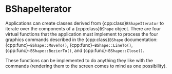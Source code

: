 # BShapeIterator

Applications can create classes derived from {cpp:class}`BShapeIterator` to
iterate over the components of a {cpp:class}`BShape` object. There are four
virtual functions that the application must implement to process the four
graphics commands described in the {cpp:class}`BShape` documentation:
{cpp:func}`~BShape::MoveTo()`, {cpp:func}`~BShape::LineTo()`,
{cpp:func}`~BShape::BezierTo()`, and {cpp:func}`~BShape::Close()`.

These functions can be implemented to do anything they like with the
commands (rendering them to the screen comes to mind as one possibility).

